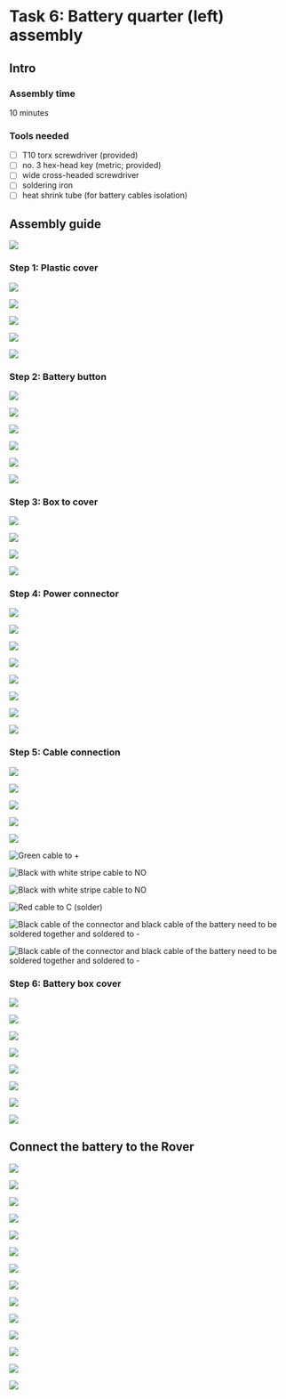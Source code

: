 # Task 6: Battery quarter \(left\) assembly

## Intro

### Assembly time

10 minutes

### Tools needed

* [ ] T10 torx screwdriver \(provided\)
* [ ] no. 3 hex-head key \(metric; provided\)
* [ ] wide cross-headed screwdriver
* [ ] soldering iron
* [ ] heat shrink tube \(for battery cables isolation\)

## Assembly guide

![](../.gitbook/assets/p1020556.jpg)

### Step 1: Plastic cover

![](../.gitbook/assets/p1020559.jpg)

![](../.gitbook/assets/p1020560%20%281%29.jpg)

![](../.gitbook/assets/p1020561.jpg)

![](../.gitbook/assets/p1020562%20%281%29.jpg)

![](../.gitbook/assets/p1020564.jpg)

### Step 2: Battery button

![](../.gitbook/assets/p1020565.jpg)

![](../.gitbook/assets/p1020568.jpg)

![](../.gitbook/assets/p1020570.jpg)

![](../.gitbook/assets/p1020572.jpg)

![](../.gitbook/assets/p1020573.jpg)

![](../.gitbook/assets/p1020575.jpg)

### Step 3: Box to cover

![](../.gitbook/assets/p1020577.jpg)

![](../.gitbook/assets/p1020578.jpg)

![](../.gitbook/assets/p1020579.jpg)

![](../.gitbook/assets/p1020582.jpg)

### Step 4: Power connector

![](../.gitbook/assets/p1020583.jpg)

![](../.gitbook/assets/p1020585.jpg)

![](../.gitbook/assets/p1020587.jpg)

![](../.gitbook/assets/p1020589.jpg)

![](../.gitbook/assets/p1020590.jpg)

![](../.gitbook/assets/p1020591.jpg)

![](../.gitbook/assets/p1020592.jpg)

![](../.gitbook/assets/p1020593.jpg)

### Step 5: Cable connection

![](../.gitbook/assets/p1020594.jpg)

![](../.gitbook/assets/p1020596.jpg)

![](../.gitbook/assets/p1020598.jpg)

![](../.gitbook/assets/p1020599.jpg)

![](../.gitbook/assets/p1020600.jpg)

![Green cable to +](../.gitbook/assets/p1020602.jpg)

![Black with white stripe cable to NO](../.gitbook/assets/p1020603.jpg)

![Black with white stripe cable to NO](../.gitbook/assets/p1020605.jpg)

![Red cable to C \(solder\)](../.gitbook/assets/p1020606.jpg)

![Black cable of the connector and black cable of the battery need to be soldered together and soldered to -](../.gitbook/assets/p1020608.jpg)

![Black cable of the connector and black cable of the battery need to be soldered together and soldered to -](../.gitbook/assets/p1020610.jpg)

### Step 6: Battery box cover

![](../.gitbook/assets/p1020612.jpg)

![](../.gitbook/assets/p1020614.jpg)

![](../.gitbook/assets/p1020615.jpg)

![](../.gitbook/assets/p1020616.jpg)

![](../.gitbook/assets/p1020618.jpg)

![](../.gitbook/assets/p1020619.jpg)

![](../.gitbook/assets/p1020621.jpg)

![](../.gitbook/assets/p1020623%20%281%29.jpg)

## Connect the battery to the Rover

![](../.gitbook/assets/p1020625.jpg)

![](../.gitbook/assets/p1020626.jpg)

![](../.gitbook/assets/p1020628.jpg)

![](../.gitbook/assets/p1020629.jpg)

![](../.gitbook/assets/p1020631.jpg)

![](../.gitbook/assets/p1020633.jpg)

![](../.gitbook/assets/p1020634.jpg)

![](../.gitbook/assets/p1020635.jpg)

![](../.gitbook/assets/p1020638.jpg)

![](../.gitbook/assets/p1020639.jpg)

![](../.gitbook/assets/p1020640.jpg)

![](../.gitbook/assets/p1020642.jpg)

![](../.gitbook/assets/p1020644.jpg)

![](../.gitbook/assets/p1020646.jpg)

